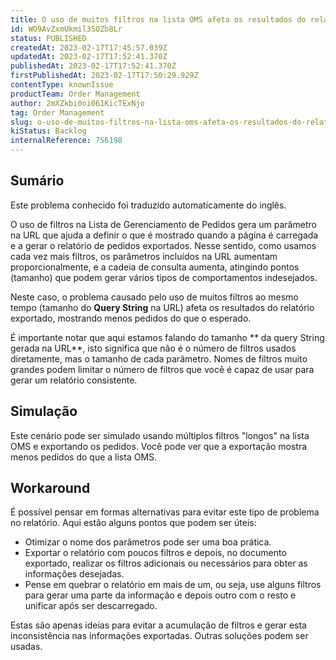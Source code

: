 ```yaml
---
title: O uso de muitos filtros na lista OMS afeta os resultados do relatório
id: WO9AvZxmUkmil35OZb8Lr
status: PUBLISHED
createdAt: 2023-02-17T17:45:57.039Z
updatedAt: 2023-02-17T17:52:41.370Z
publishedAt: 2023-02-17T17:52:41.370Z
firstPublishedAt: 2023-02-17T17:50:29.929Z
contentType: knownIssue
productTeam: Order Management
author: 2mXZkbi0oi061KicTExNjo
tag: Order Management
slug: o-uso-de-muitos-filtros-na-lista-oms-afeta-os-resultados-do-relatorio
kiStatus: Backlog
internalReference: 756198
---
```


## Sumário

<div class="alert alert-info">
  <p>Este problema conhecido foi traduzido automaticamente do inglês.</p>
</div>

O uso de filtros na Lista de Gerenciamento de Pedidos gera um parâmetro na URL que ajuda a definir o que é mostrado quando a página é carregada e a gerar o relatório de pedidos exportados. Nesse sentido, como usamos cada vez mais filtros, os parâmetros incluídos na URL aumentam proporcionalmente, e a cadeia de consulta aumenta, atingindo pontos (tamanho) que podem gerar vários tipos de comportamentos indesejados.

Neste caso, o problema causado pelo uso de muitos filtros ao mesmo tempo (tamanho do **Query String** na URL) afeta os resultados do relatório exportado, mostrando menos pedidos do que o esperado.

É importante notar que aqui estamos falando do tamanho ** da query String gerada na URL**, isto significa que não é o número de filtros usados diretamente, mas o tamanho de cada parâmetro. Nomes de filtros muito grandes podem limitar o número de filtros que você é capaz de usar para gerar um relatório consistente.

## Simulação

Este cenário pode ser simulado usando múltiplos filtros "longos" na lista OMS e exportando os pedidos. Você pode ver que a exportação mostra menos pedidos do que a lista OMS.


## Workaround

É possível pensar em formas alternativas para evitar este tipo de problema no relatório. Aqui estão alguns pontos que podem ser úteis:

- Otimizar o nome dos parâmetros pode ser uma boa prática.
- Exportar o relatório com poucos filtros e depois, no documento exportado, realizar os filtros adicionais ou necessários para obter as informações desejadas.
- Pense em quebrar o relatório em mais de um, ou seja, use alguns filtros para gerar uma parte da informação e depois outro com o resto e unificar após ser descarregado.

Estas são apenas ideias para evitar a acumulação de filtros e gerar esta inconsistência nas informações exportadas. Outras soluções podem ser usadas.

